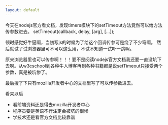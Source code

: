 ```yaml
---
layout: default
---
```


今天在nodejs官方看文档，发现timers模块下的setTimeout方法竟然可以给方法传参数进去。 setTimeout(callback, delay, [arg], [...]);

顿时感觉好牛逼啊，当初写js的时候为了给这个回调传参可是绕了不少弯啊。 然后就试了试浏览器里可不可以这么用，不试不知道一试吓一跳啊。

原来浏览器里也可以传参啊！！！要不是阅读nodejs官方文档我还要一直没坑下去啊。从w3cschool到各种牛人博客再到各种书籍都是说setTimeout只接受两个参数，真是被坑惨了。

最后搜了下只有mozilla开发者中心的文档里写了可以传参数进去。

看来以后

- 看前端资料还是得去mozilla开发者中心
- 程序员要是英语不行注定会被坑的很惨
- 学技术还是看官方文档比较靠谱